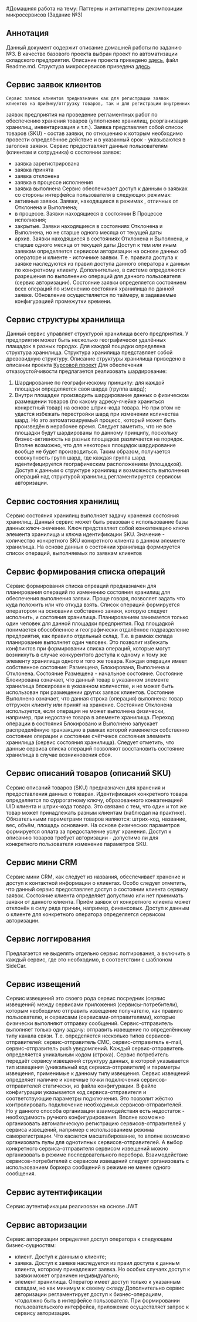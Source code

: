 #Домашняя работа на тему: Паттерны и антипаттерны декомпозиции микросервисов (Задание №3)
## Аннотация
Данный документ содержит описание домашней работы по заданию №3. В качестве базового проекта выбран проект по автоматизации складского предприятия.
Описание проекта приведено [здесь](https://github.com/Kiselb/Software-Architect-2019-11), файл Readme.md.
Структура микросервисов приведена [здесь](https://www.draw.io/?lightbox=1&highlight=0000ff&edit=_blank&layers=1&nav=1&title=apw%20(21).drawio#R7V1Zc%2BM2Ev41qkoerOJ9PEqWnE0lU5nEm93J05bGom1NZNFL0Rk7vz48ALDRaIqQeEgaeVLliBAJQo0%2Bvm40GiP7%2Bun1h2Tx%2FPghXkbrkWUsX0f2bGRZpmME2f%2FylreyJTDDsuEhWS3ZTVXD7erviDUarPVltYy20o1pHK%2FT1bPceBdvNtFdKrUtkiT%2BKt92H6%2Fltz4vHiKl4fZusVZb%2F7tapo%2BsNbSM6ot%2FRauHR%2F5qy2DfPC343axh%2B7hYxl9Bkz0f2ddJHKflp6fX62idU48TpnzupuZbMbIk2qQ6D3y4%2Fzr%2F9X%2B%2FLFd%2Fx7e%2Fu%2F%2BeXD0ZH65cr%2Bzmr8X6hf1kNtr0jdMgiV82yyjvxRjZ06%2BPqzS6fV7c5d9%2BzWY9a3tMn9bZlZl9vI83KZtGM7%2BddR8lafRaO3BTkCNjpCh%2BitLkLbuFP2D4jISMiXxO0q%2FVlAiOeYSzYbiMFRgbPIjOK0JlHxit9qCbE3RMt%2BVi%2B1jcyy8%2BLtI0SjZFi2UUpF2t19fxOk6K7u2bSf5fRyR2HJnENkFi2ydILG5sQ%2BLf%2FOe%2F%2FhN8%2BeG37Ze18%2FHtp98%2Fzf%2B4Ms1BWFMhEkHKHXRzZbqZLsGaDsWaXgd0o0XaVMgULTOlxi7jJH2MH%2BLNYj2vWqcyIat7fo7jZ0a%2BL1GavjH6LV7SWCZu9LpKP4HPf%2BRdjS2XXc5eWdfFxRu7KAeaj24332Y%2FJn5J7qJd3GLQE5VE60W6%2Bkt%2BAUVz9ujHeJW9uprgAE1wgKYtXSQPUcqeqmZukiSLN3Dbc37Ddsd7HAsxUhDI2rzpgcBAnFMOoeIjQZQWImmcgUgagYZIWpRIur2psmayZejgOf9497ZeZfRLmmn3uST0z59Fw%2BLuz4eC%2FL%2B8pFkvEWvvgqgmMsHiGhCVUnN2XyS1VZJmDDcx879Td5T98IwN8s9F%2BzQoWnJLWlz6xV%2BjaLwBt82LvxN%2B24zdxi7Lb03WVf55Wny2i88ef5HoDXYSsIHhec8mIJXndZsm8Z8RN%2FSbOJ9HyfazpsV69ZDDg7tsWgt%2ByadzlUHXCfviabVcFsqdYiRZTLEcFtdskPVKuY1QUhCOEsre4AVHvsOaSUzojKTJ2yduG%2FOL0nC6%2FLIynMWVbDmJOSnt0S5d5JNWt3vL6SPL6WP12pXptA35RZaPHCHlAa%2FlAz7zK0hjqzFAzNQlulEo0ZXZdoPLZHV%2BY%2B%2Bs7iFWD%2FEEd8bqNuKk0GrgXPRAYDutOJe9byjODfzL5FzTHopzQ3mCPeyWdsa56EWW26Rz0QOub7fiXGx9euZcZ0Th07CAjaHDEGXYjEO%2FKz45UmuFOa853C1xZtZuFX%2BnmkD3%2B5HlrXP8%2BTmRpMz7%2F0seliwk4WpbiEI%2BGNN4fi34mn%2BffXrI%2F%2F8h3jzEs%2Fyt302uf5x9z18fcJRcfO7oXbfZt7e%2F%2Fpz%2FjZIMg2Yf5q%2FPSbTdKsriNNF1rV7YxyGzajAFANTmoB4ZEUnW9chKf0pwrwE4fALabfDtlD8Ie1Ydril4V8i58gY84gL5gu0BF5ny7aCFy%2BQNECRHGYQP%2BnXBUFx5iGWP14AK5W8W9xug%2Fym4sxyZD%2FoMwbPB92ciCp07mkpAlnI0KbnozdH0Vbk4s%2BCPh2ypiF0fK%2FhDLL4I4zqVDZ9lAEGE%2BmHGRKrUIUNqIWlg34IuMsHIYP%2FwKR4d09Zg2W3j8VgCKKX9L6baln9k9hlCJAu03zBKl4ZoYkMYNuY4bAZGiigPUVbRXk1c%2BT4YDESTOAM%2FlI9jakm9VY9Xc1ohHG%2FxlAv%2B5vP2uZBlfj8eg3ijI3cuCD8Bdwo72EhEJCA6cnQWVqcLpegiQ2M5rh4A683QhMfwlfm6H%2FOG2cof%2F4Ze9tOejsZVP0fTn3a6dqfbLQcRixd46o6%2BjIaBlKsLpDpJuqDpRjvVe7gYUGMLkzUH3jEyhsd0McQo%2FfxvCKGJD15fmUtF0cOR%2BYBG8Mdb%2FEfCuAC0n3Dpy3p3K5g0OOGx3QrTPXu%2FAptQ1z6yX2HuimHI0JEjR4GPM1GZM0mzjCs5wDcD8gQBr7Q0PN7d5cid%2FjjjWHamAE4yEigcjYM8FLd4nTVFLw8n8hM1r615erJbz5TPkZB%2FD1KWEcQD9WF5v5ZWNBSJO0112IkGRGugbkBoQCoJsz9p1YisnByM8ojYCankwt7IRkdPdFNn5sDz5F%2FROiXcC1qciSj1jiw85%2BjIIvzmkIV37HQ1Plk4ZKkpTdAb0ZKmMW1EJ9AjmQL%2FAyavzeXojqETSTsT6e2Et7h%2Fy5OBTJW3TNvth7nIjG9LQ2CHCAXxNAlxUaZJ%2BE15EtLehxEVqTksOrRnTlzb7Iq9cyLEPhaxOaohJwI%2F4FsBYp4ekr6FiJwTzPIDf6zGY2mgZY37ClhxSg0EtQx5uabON7t0wIW2OvmuJqP0BrgsjXjwmQGuwFCJOizgqknA2hdw7SdT77CrR9iFOIxab7MHZTGNCOzRDSPeO%2BvynauD7J2l6Xb%2BGTEmjly7FNwYVuFRO5JLZZTz1SjfI8%2F3Dlcplfb9vZ39U7MsmX7BAdY5wCzXQHFC7ehTDqqh5AsUPTenFcDb1P1YQn%2FPlJfq5yzA5cF6UCZBJ1LL1ywT2Df8%2Fmxiy7lgD12O9jZN2Wn2SKd5UHnRcJpPTnsHVPR4WO1t05EsXZ9GfIWW32G%2BFUxahwhJ3cZ0mgLT%2Fe5JzAY24bJQbNCby2ITnu3pSQ%2FadOr7KtkCgmpOb1RrkcBiFPl6yBy7suwoayq6ng1Yaa5eoeaTXYq4Yb4hlmQovulP2s4%2F1wMj5oCQxWELCNC5HocECGAabilM1%2FVAmMyUFgLHRZnuGeHca2A%2FYUpY%2BB6GGAzIhiYRhqAKGfTHyGeRBuHIZLN10yBMsze6dZcHgXKrkESJPIj98kjFzg5k4V3wegfsp7Cpb0l9AseBssdE%2BheVVfWeKXoIpxNJjcMuL9jfQD4HJiqRfDYoenBoL%2FgQ9LCHIhEpohDZe5KpJlQNtOgQSsyBU8HG9A4cegMOjiezsKjfdrT8SaqGZT4rcGcb5CCPGZUG82DWiMAEcOgB9hOg4YbaBhM%2BnovhLQs5rKIILQSl4ZC85Z5BdBWXdjSJmDRFNNPoLUDkEY7%2BDNYJQYgQbmaaYjGplHVLd%2FS4SSXr6D49OZELcSEmSpsPup7hq2la05ubM1GCXaNwEV3i06NZsaC%2FIhBE5JdBre3zYiPNEViKpRZl99IFaMVUVQ12w04aaalV7D6E%2BxGh8Ms3n4Q%2BEiuvJZ17W3k9TTWFgIFDOaODgk6fCmW%2FC8IBgmDKO5rVoiWO8ism8iDfRQOKRkAEcgfFzL7GWQzRZjnJj7XI7fB6sd2u7g6EyY2lEAAZXIIKvK1lAUIPJeMq295qyvQpHWEwr3RUU8iwqyx5n4jCd4bcWymLq%2F1t5u5VqFZDaa%2B1LkM9KYJBVLE3qUXo%2Fopu1YQ8TzlcBJZOpIqUJedeK2NTxxmAcZL82kdpsLPw2TpgctPDgStiL8awRjiwmo3wsQNXyl58SjkMmtgUtDuOAWr40iA5QERsWbZIoRdiGoAbYPrvXtlRZyF%2F3a9cYq4i4qGDpj0FNelyMKE7ZFq0S046i%2BnvZMb9Zj3iDap9m5akDF5%2FElZrUcsd7kYdgnmQ7RbtEOTCfQ%2FQ1UcVt5rK4SilHC8DxioHB1lEJYaBLTyxNFVpFYgPyUpBRlVyTeKoG8XwGDLIROhR4MNjVUc5TX4R1mSX39MXv9DVFXoGhIQdb3eWo4nsuGlQm22oHEW%2FLxq2g4dzICc3ioBZkkxmlHrZPnLZsmUrYcgnKYjgCmkrzjj9vVv%2BEZHSJvbpAgjSp62emwhaKEvYNDzNNOHeRJDOLOhHBKOrp8Vq%2FS6EbTjIwkqc2IQyrBRShePw7DStT5QPNFf3OdZ6ROiYiOx8X%2FW%2BCxKEGcZddbckQc8XDXSxM2XsjL5epPSFIZ46KqFuUOHTqcLUexJ3S1yBz5A1Bqz3SxOVwPb7Sch5RYva4kIMaohoPaWb%2B5u%2FvoFhF2TDpclC3dLh%2FR0Rr1O5hiuT%2B3X0ykz6lLTu28yMpWdt9M0Am2rTQZ1oW33cFV5y6dnmOztPYZuDv2b9Zi%2FNRRB9fZVE29Xfi89FV7lYscqIWb%2FuNC%2F4bU%2FXi8%2FReiqMD9eMRYGa%2FN8uWbyLN5voLmX9j4QNhvy1QwxqJdcYB7Ypw0G3E34T8sd6vcosodxHfH%2B%2FjXphEKvFMX0oPAqD73WbBi%2FWf8PlykLdAEB%2FCFJjn%2FC3quDxMbeZLxYequDxrhGlq55VPFWApymDNhe6KyY%2F%2BdEIRey%2Fg6zaS81oPVGIHuKgEbHtYdjFE%2FskDvA%2BXD91rXhczfO1m3sSe%2FwaNNj%2BValxGgh7UX1VanwyiNfwQB1RuipjTXOi6qof8yj5K2NsGMFIKpTuhaJyek2l9OLqY5SsMmrk%2Bme2D3drFEK3OymErs64eniMUnS7q4PmHbyAbDVwI37AYZWBDj1oHgO47g6apz0%2BNUh7DL5mx0CanKvZQZCZD8XPhaTPgswvMEMffJCAviQ0nh1gHltkfMRXnhGMfT2Zae7M8lwtJt3feOB9sYHXMDL0gOPY%2FdsCHt0h4r5kkih0i2FeOgKsmodKdo5G%2B8rkabmCiXO7LcID7mvvIT3tFj3tFpglF2QR7z5hwZRO55O%2B2p0JeCHz7yGb7w9ZlIKef41zFr65c3L692k8nLOiHUtRHIHq1JauYaEy6LDJq7FaPuAG3R7OQ7N0zTEXHai0259%2BvxxdhU9JOHrgxKmpBPMOUTqddrSiTSWnDwtRanJ21H0tMJQ6keaWLuFmAQaBm55gvHcyyG6Y0%2BQFH224pU4o8IdkBbcGre67BNdHIbTTnEIcijl%2B%2BNvVQZyHrbkJFClwYokire6CJDD2sSP%2F5miretjDrBLK9kai%2BFA4taueV%2FVcjVSmQzmlis2ZvhSbs33%2BvX5wTp99YIytPq3%2FaNxjK1N%2BaO0RJcVL7apv7qGrj%2BxxKIvYF2vJZgTsd8S7aSfg2XPcQdt5zgc%2BpsWjMv36OqaF5otTKP3cMoyIjDp1GMegScMcVNBJw%2BrezelZCUUXU2b6IowjjuNVJ43X2xpm0ggwrWVeNRDXgIDL9Y5pMkN8cq5vHWgwDXyQNe6pZ3vpHYrLB2SHU5nl0Dx4ln2lJ83wbmfzfCiqpua5SNlw5cn2PL9huvtO2SjxxKkwi%2Bi3NbNkPQ3NLBq7Ik6ZWU6FB0xeYeMAHgjGIe5rbDhh9a8rlsgukzjPfq1uz%2BDR44d4GeV3%2FAM%3D).
## Сервис заявок клиентов
	Сервис заявок клиентов предназначен как для регистрации заявок клиентов на приёмку/отгрузку товаров, так и для регистрации внутренних 
заявок предприятия на проведение регламентных работ по обеспечению хранения товаров (уплотнение хранилищ, реорганизация хранилищ,
инвентаризация и т.п.).
	Заявка представляет собой список товаров (SKU) - состав заявки, по отношению к которым необходимо провести определённое действие
и в указанный срок - указываются в заголоке заявки.
Сервис предоставляет данные пользователям (клиентам и сотрудника) о состоянии заявок:
* заявка зарегистрирована
* заявка принята
* заявка отклонена
* заявка в процессе исполнения
* заявка выполнена
Сервис обеспечивает доступ к данным о заявках со стороны интерфейса пользователя в следующих режимах:
* активные заявки. Заявки, находящиеся в режимах , отличных от Отклонена и Выполнена;
* в процессе. Заявки находящиеся в состоянии В Процессе исполнения;
* закрытые. Заявки находящиеся в состояниях Отклонена и Выполнена, но не старше одного месяца от текущей даты
* архив. Заявки находящиеся в состояниях Отклонена и Выполнена, и старше одного месяца от текущей даты
Доступ к тем или иным заявкам определяется сервисом авторизации на основе данных об операторе и клиенте - источнике заявки.
Т.е. правила доступа к заявке наследуются из правил доступа данного оператора к данным по конкретному клиенту.
Дополнительно, в системе определяются разрешения по выполнению операций для данного пользователя (сервис авторизации).
Состояние заявки определяется состоянием всех операций по изменению состояния хранилища по данной заявке. Обновление
осуществляется по таймеру, в задаваемые конфигурацией промежутки времени.

## Сервис структуры хранилища
Данный сервис управляет структурой хранилища всего предприятия. У предприятия может быть несколько географически
удалённых плащадок в разных городах. Для каждой пощадки определена структура хранилища. Структура хранилища представляет собой
древовидную структуру. Описание структуры хранилища приведено в описании проекта [Курсовой проект](https://github.com/Kiselb/Software-Architect-2019-11)
Для обеспечения отказоустойчивости предлагается реализовать шардирование:
1. Шардирование по географическому принципу: для каждой площадки определяется своя шарда (группа шард);
2. Внутри площадки производить шардирование данных о физическом размещении товаров (по какому адресу-ячейке храниться конкретный товар) на основе штрих-кода товара.
Но при этом не удастся избежать перестройки шард при изменении количества шард. Но это автоматизируемый процесс, который может быть произведён в нерабочее время.
Следует заметить, что не все площадки будут шардированы по данному принципу, поскольку бизнес-активность на разных площадках различается на порядок.
Вполне возможно, что для некоторых площадок шардирование вообще не будет производиться.
Таким образом, получается совокупность групп шард, где каждая группа шард идентифицируется географическим расположением (площадкой).
Доступ к данным о структуре хранилищ и возможность выполнения операций над структурой хранилищ регламентируется сервисом авторизации.

## Сервис состояния хранилищ
Сервис состояния хранилищ выполняет задачу хранения состояния хранилищ. Данный сервис может быть реазован с использование
базы данных ключ-значение. Ключ представляет собой конкатенацию ключа элемента хранилища и ключа идентификации SKU. Значение -
количество конкретного SKU конкретного клиента в данном элементе хранилища. На основе данных о состоянии хранилища формируется 
список операций, выполняемых по заявкам клиентов

## Сервис формирования списка операций
Сервис формирования списка опреаций предназначен для планирования операций по изменению состояния хранилищ
для обеспечения выполнения заявки. Проще говоря, позволяет задать что куда положить или что откуда взять.
Список операций формируется оператором на основании собственно заявки, которую следует исполнить, и состояния хранилища.
Планированием занимается только один человек для данной площадки предприятия. Под площадкой понимается обособленное и географически
отдалённое подразделение предприятия, как правило отдельный склад. Т.е. в рамках склада планирование выполняет один человек.
Это позволит избежать конфликтов при формировании списка операций, которые могут возникнуть в случае конкурентого
доступа к одному и тому же элементу хранилища одного и того же товара.
Каждая операция имеет собственное состояние: Размещена, Блокирована, Выполнена и Отклонена. Состояние Размещена -
начальное состояние. Состояние Блокирована означает, что данный товар в указанном элементе хранилища блокирован в указанном количестве,
и не может быть использован при размещении других заявок клиентов. Состояние Выполнено означает, что данная строка (операция)
выполнена: товар отгружен клиенту или принят на хранение. Состояние Отклонена используется, если операция не может выполнена
физически, например, при недостаче товара в элементе хранилища.
Переход операции в состояния Блокировано и Выполнено запускает распределённую транзакцию в рамках которой изменяется
собственно состояние операции и состояние счётчиков состояния элемента хранилища (сервис состояния хранилища).
Следует отметить, что данные сервиса списка операций позволяют восстановить состояние хранилища в случае
возникновения сбоя.

## Сервис описаний товаров (описаний SKU)
Сервис описаний товаров (SKU) предназначен для хранения и предоставления данных о товарах. Идентификация конкретного
товара определяется по суррогатному ключу, образованного конкатенацией UID клиента и штрих-кода товара. Это связано
с тем, что один и тот же товар может принадлежать разным клиентам (наблюдал на практике).
Обязательными параметрами товаров являются: штрих-код, название, вес, объём, площадь основания. На основе физических параметров
формируется оплата за предосталение услуг хранения.
Доступ к описанию товаров требует авторизации - допустимо ли для конкретного пользователя изменение параметров SKU. 

## Сервис мини CRM
Сервис мини CRM, как следует из названия, обеспечивает хранение и доступ к контактной информации о клиентах.
Особо следует отметить, что данный сервис предоставляет доступ о состоянии клиента сервису заявок.
Состояние клиента определяет допустимо или нет принимать заявки от данного клиента. Приём заявок от конкретного клиента
может отклонён в силу ряда причин, например, финансовых.
Доступ к данным о клиенте для конкретного оператора определяется сервисом авторизации.

## Сервис логгирования
Предлагается не выделять отдельно сервис логгирования, а включить в каждый сервис, где это необходимо, в соответствии с шаблоном SideCar. 

## Сервис извещений
Сервис извещений это своего рода сервис посредник (сервис извещений) между сервисами приложения (сервисы-потребители), которым необходимо отправить
извещение получателю, как правило пользователю, и сервисами (сервисами-отправителями), которые физически выполняют отправку сообщений.
Сервис-отправитель выполняет только одну задачу: отправить извещение по определённому типу канала связи.
Т.е. определяется несколько типов сервисов-отправителей: сервис-отправитель СМС, сервис-отправитель e-mail, сервис-отправитель push
уведомлений. Каждый сервис-отправитель определяется уникальным кодом (строка).
	Сервис потребитель передаёт сервису извещений структуру данных, в которой указывается тип извещения (уникальный код сервиса-отправителя)
и параметры извещения, применимые к данному типу извещения.
	Сервис извещений определяет наличие и конечные точки подключения сервисов-отправителей статически, из файла конфигурации.
В файле конфигурации указывается код сервиса-отправителя и соответствующие параметры подключения. Это позволит жёстко контролировать
подключение необходимых сервисов-отправителей. Но у данного способа организации взаимодействия есть недостаток - необходимость ручного
конфигурирования.
	Вполне возможно организовать автоматическую регистрацию сервисов-отправителей у сервиса извещений, например с использованием режима
саморегистрации.
	Что касается масштабирование, то вполне возможно организовать пулы для однотипных сервисов-отправителей. А выбор конкретного сервиса-отправителя
сервисом извещений можно организовать в режиме последовательного перебора.
	Взаимодействие сервисов-потребителей с сервисом извещений следует организовать с использованием боркера сообщений в режиме
не менее одного сообщения.

## Сервис аутентификации
Сервис аутентификации реализован на основе JWT

## Сервис авторизации
Сервис авторизации определяет доступ оператора к следующим бизнес-сущностям:
* клиент. Доступ к данным о клиенте;
* заявка. Доступ к заявке наследуется из праил доступа к данным клиента, которому принадлежит заявка.
	Но особых случаях доступ к заявки может ограничен индивидуально;
* элемент хранилища. Оператор имеет доступ только к указанным складам, но как минимум к своему складу
Дополнительно сервис авторизации регламентирует доступ к бизнес-операциям, чтодолжно быть в интерфейсе пользователя.
При формировании пользовательского интерфейса, приложение осуществляет запрос к сервису авторизации.

